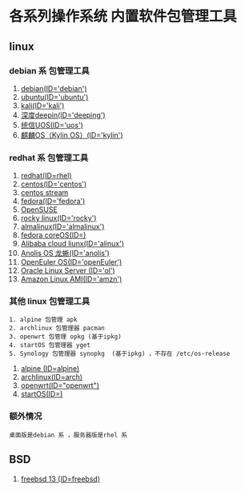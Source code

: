 # 各系列操作系统 内置软件包管理工具

## linux

### debian 系 包管理工具

1. [debian(ID='debian')](https://www.debian.org/)
1. [ubuntu(ID='ubuntu')](https://ubuntu.com/)
1. [kali(ID='kali')](https://www.kali.org/)
1. [深度deepin(ID='deeping')](https://www.deepin.org/index/zh)
1. [统信UOS(ID='uos')](https://www.chinauos.com/)
1. [麒麟OS（‌Kylin OS）‌(ID='kylin')](https://www.kylinos.cn/)

### redhat 系 包管理工具

1. [redhat(ID=rhel)](https://www.redhat.com/)
1. [centos(ID='centos')](https://www.centos.org/)
1. [centos stream](https://www.centos.org/centos-stream/)
1. [fedora(ID='fedora')](https://fedoraproject.org/)
1. [OpenSUSE](https://www.opensuse.org/)
1. [rocky linux(ID='rocky')](https://rockylinux.org/)
1. [almalinux(ID='almalinux')](https://almalinux.org/)
1. [fedora coreOS(ID=)](https://fedoraproject.org/coreos/)
1. [Alibaba cloud liunx(ID='alinux')](https://www.aliyun.com/product/alinux)
1. [Anolis OS 龙蜥(ID='anolis')](https://openanolis.cn/anolisos)
1. [OpenEuler OS(ID='openEuler')](https://www.openeuler.org/)
1. [Oracle Linux Server (ID='ol')](https://docs.oracle.com/en/operating-systems/oracle-linux/software-management/sfw-mgmt-HowOracleDistributesSoftwarePackages.html#how-oracle-distributes-software)
1. [Amazon Linux AMI(ID='amzn')](http://aws.amazon.com/amazon-linux-ami/)

### 其他 linux 包管理工具

    1. alpine 包管理 apk
    2. archlinux 包管理器 pacman
    3. openwrt 包管理 opkg (基于ipkg)
    4. startOS 包管理器 yget
    5. Synology 包管理器 synopkg  (基于ipkg) ，不存在 /etc/os-release

1. [alpine (ID=alpine)](https://www.alpinelinux.org/)
1. [archlinux(ID=arch)](https://archlinux.org/)
1. [openwrt(ID="openwrt")](https://openwrt.org/docs/guide-user/additional-software/opkg)
1. [startOS(ID=)](https://www.startos.com/)

### 额外情况

    桌面版是debian 系 ，服务器版是rhel 系

## BSD

1. [freebsd 13 (ID=freebsd)](https://www.freebsd.org/)


